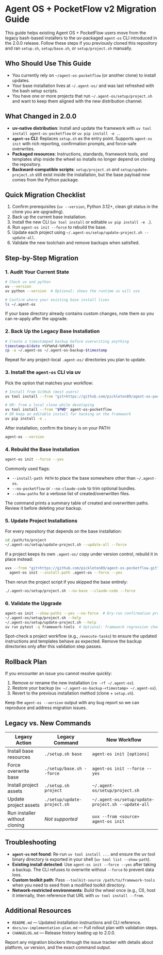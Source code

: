 # Agent OS + PocketFlow v2 Migration Guide

This guide helps existing Agent OS + PocketFlow users move from the legacy
bash-based installers to the uv-packaged `agent-os` CLI introduced in the
2.0.0 release. Follow these steps if you previously cloned this repository
and ran `setup.sh`, `setup/base.sh`, or `setup/project.sh` manually.

## Who Should Use This Guide
- You currently rely on `~/agent-os-pocketflow` (or another clone) to install
  updates.
- Your base installation lives at `~/.agent-os/` and was last refreshed with
  the bash setup scripts.
- You have one or more projects that run `~/.agent-os/setup/project.sh` and
  want to keep them aligned with the new distribution channel.

## What Changed in 2.0.0
- **uv-native distribution**: Install and update the framework with
  `uv tool install agent-os-pocketflow` or `uv pip install -e .`.
- **`agent-os` CLI**: Replaces `setup.sh` as the entry point. Supports
  `agent-os init` with rich reporting, confirmation prompts, and force-safe
  overwrites.
- **Packaged resources**: Instructions, standards, framework tools, and
  templates ship inside the wheel so installs no longer depend on cloning the
  repository.
- **Backward-compatible scripts**: `setup/project.sh` and
  `setup/update-project.sh` still exist inside the installation, but the base
  payload now comes from the Python package.

## Quick Migration Checklist
1. Confirm prerequisites (`uv --version`, Python 3.12+, clean git status in the
   clone you are upgrading).
2. Back up the current base installation.
3. Install the new CLI (`uv tool install` or editable `uv pip install -e .`).
4. Run `agent-os init --force` to rebuild the base.
5. Update each project using `~/.agent-os/setup/update-project.sh --update-all`.
6. Validate the new toolchain and remove backups when satisfied.

## Step-by-Step Migration

### 1. Audit Your Current State
```bash
# Check uv and python
uv --version
uv python --version  # Optional: shows the runtime uv will use

# Confirm where your existing base install lives
ls ~/.agent-os
```
If your base directory already contains custom changes, note them so you can
re-apply after the upgrade.

### 2. Back Up the Legacy Base Installation
```bash
# Create a timestamped backup before overwriting anything
timestamp=$(date +%Y%m%d-%H%M%S)
cp -a ~/.agent-os ~/.agent-os-backup-$timestamp
```
Repeat for any project-local `.agent-os/` directories you plan to update.

### 3. Install the `agent-os` CLI via uv
Pick the option that matches your workflow:

```bash
# Install from GitHub (most users)
uv tool install --from "git+https://github.com/pickleton89/agent-os-pocketflow.git" agent-os-pocketflow

# OR: from a local clone while developing
uv tool install --from "$PWD" agent-os-pocketflow
# OR keep an editable install for hacking on the framework
uv pip install -e .
```
After installation, confirm the binary is on your PATH:
```bash
agent-os --version
```

### 4. Rebuild the Base Installation
```bash
agent-os init --force --yes
```
Commonly used flags:
- `--install-path PATH` to place the base somewhere other than `~/.agent-os`.
- `--no-pocketflow` or `--no-claude-code` to trim optional bundles.
- `--show-paths` for a verbose list of created/overwritten files.

The command prints a summary table of created and overwritten paths. Review it
before deleting your backup.

### 5. Update Project Installations
For every repository that depends on the base installation:
```bash
cd /path/to/project
~/.agent-os/setup/update-project.sh --update-all --force
```
If a project keeps its own `.agent-os/` copy under version control, rebuild it
in place instead:
```bash
uvx --from "git+https://github.com/pickleton89/agent-os-pocketflow.git" \
  agent-os init --install-path .agent-os --force --yes
```
Then rerun the project script if you skipped the base entirely:
```bash
./.agent-os/setup/project.sh --no-base --claude-code --force
```

### 6. Validate the Upgrade
```bash
agent-os init --show-paths --yes --no-force  # Dry-run confirmation prompt
~/.agent-os/setup/project.sh --help
~/.agent-os/setup/update-project.sh --help
uv run pytest -q framework-tools  # Optional: framework regression check
```
Spot-check a project workflow (e.g., `/execute-tasks`) to ensure the updated
instructions and templates behave as expected. Remove the backup directories
only after this validation step passes.

## Rollback Plan
If you encounter an issue you cannot resolve quickly:
1. Remove or rename the new installation (`rm -rf ~/.agent-os`).
2. Restore your backup (`mv ~/.agent-os-backup-<timestamp> ~/.agent-os`).
3. Revert to the previous installation method (clone + `setup.sh`).

Keep the `agent-os --version` output with any bug report so we can reproduce
and address migration issues.

## Legacy vs. New Commands
| Legacy Action | Legacy Command | New Workflow |
|---------------|----------------|--------------|
| Install base resources | `./setup.sh base` | `agent-os init [options]` |
| Force overwrite base | `./setup/base.sh --force` | `agent-os init --force --yes` |
| Install project assets | `./setup.sh project` | `~/.agent-os/setup/project.sh` |
| Update project assets | `./setup/update-project.sh` | `~/.agent-os/setup/update-project.sh --update-all` |
| Run installer without cloning | _Not supported_ | `uvx --from <source> agent-os init` |

## Troubleshooting
- **`agent-os` not found**: Re-run `uv tool install ...` and ensure the uv tool
  binary directory is exported in your shell (`uv tool list --show-path`).
- **Existing install detected**: Use `agent-os init --force --yes` after taking
  a backup. The CLI refuses to overwrite without `--force` to prevent data loss.
- **Custom toolkit path**: Pass `--toolkit-source /path/to/framework-tools` when
  you need to seed from a modified toolkit directory.
- **Network-restricted environments**: Build the wheel once (e.g., CI), host it
  internally, then reference that URL with `uv tool install --from`.

## Additional Resources
- `README.md` — Updated installation instructions and CLI reference.
- `docs/uv-implementation-plan.md` — Full rollout plan with validation steps.
- `CHANGELOG.md` — Release history leading up to 2.0.0.

Report any migration blockers through the issue tracker with details about
platform, uv version, and the exact command output.
